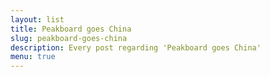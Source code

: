```yaml
---
layout: list
title: Peakboard goes China
slug: peakboard-goes-china
description: Every post regarding 'Peakboard goes China'
menu: true
---
```

